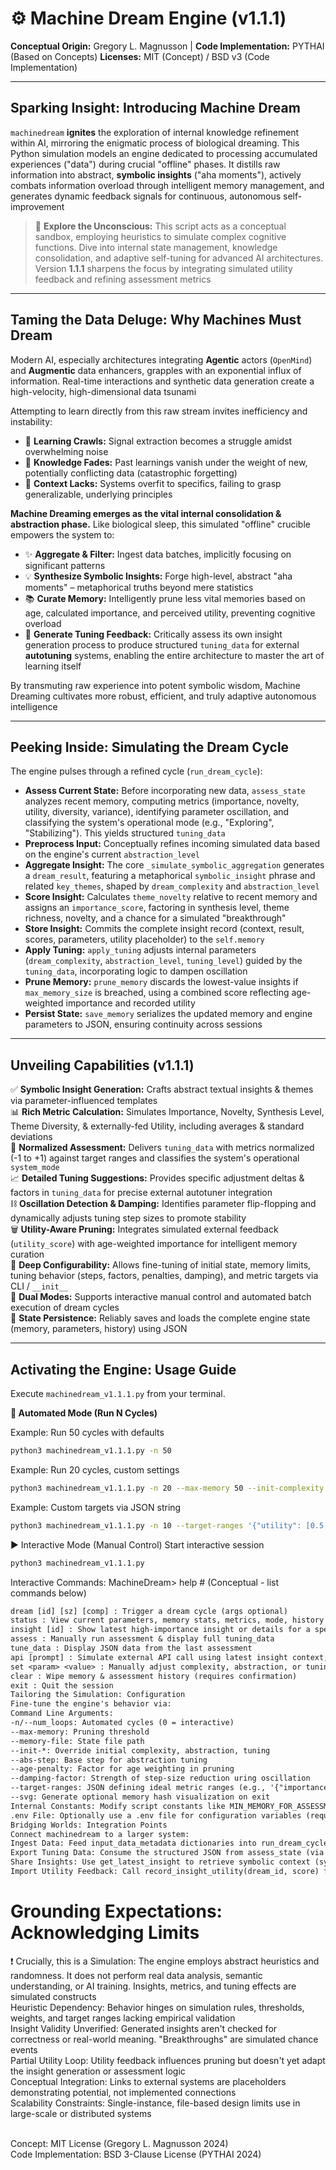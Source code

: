 <p align="center">
  <!-- Optional: Replace with a real logo URL if you have one -->
  <!-- <img src="https://raw.githubusercontent.com/YourUsername/YourRepo/main/docs/machinedream_logo.png" alt="Machine Dream Engine Logo" width="150"/> -->
  <h1>⚙️ Machine Dream Engine (v1.1.1)</h1>
</p>

**Conceptual Origin:** Gregory L. Magnusson | **Code Implementation:** PYTHAI (Based on Concepts)
**Licenses:** MIT (Concept) / BSD v3 (Code Implementation)

---

## Sparking Insight: Introducing Machine Dream

`machinedream` **ignites** the exploration of internal knowledge refinement within AI, mirroring the enigmatic process of biological dreaming. This Python simulation models an engine dedicated to processing accumulated experiences ("data") during crucial "offline" phases. It distills raw information into abstract, **symbolic insights** ("aha moments"), actively combats information overload through intelligent memory management, and generates dynamic feedback signals for continuous, autonomous self-improvement<br />

> 🚀 **Explore the Unconscious:** This script acts as a conceptual sandbox, employing heuristics to simulate complex cognitive functions. Dive into internal state management, knowledge consolidation, and adaptive self-tuning for advanced AI architectures. Version **1.1.1** sharpens the focus by integrating simulated utility feedback and refining assessment metrics<br />

---

## Taming the Data Deluge: Why Machines Must Dream

Modern AI, especially architectures integrating **Agentic** actors (`OpenMind`) and **Augmentic** data enhancers, grapples with an exponential influx of information. Real-time interactions and synthetic data generation create a high-velocity, high-dimensional data tsunami<br />

Attempting to learn directly from this raw stream invites inefficiency and instability:

*   🐌 **Learning Crawls:** Signal extraction becomes a struggle amidst overwhelming noise<br />
*   🧠 **Knowledge Fades:** Past learnings vanish under the weight of new, potentially conflicting data (catastrophic forgetting)<br />
*   🎯 **Context Lacks:** Systems overfit to specifics, failing to grasp generalizable, underlying principles<br />

**Machine Dreaming emerges as the vital internal consolidation & abstraction phase.** Like biological sleep, this simulated "offline" crucible empowers the system to:<br />

*   ✨ **Aggregate & Filter:** Ingest data batches, implicitly focusing on significant patterns<br />
*   💡 **Synthesize Symbolic Insights:** Forge high-level, abstract "aha moments" – metaphorical truths beyond mere statistics<br />
*   📚 **Curate Memory:** Intelligently prune less vital memories based on age, calculated importance, and perceived utility, preventing cognitive overload<br />
*   🧭 **Generate Tuning Feedback:** Critically assess its own insight generation process to produce structured `tuning_data` for external **autotuning** systems, enabling the entire architecture to master the art of learning itself<br />

By transmuting raw experience into potent symbolic wisdom, Machine Dreaming cultivates more robust, efficient, and truly adaptive autonomous intelligence<br />

---

## Peeking Inside: Simulating the Dream Cycle

The engine pulses through a refined cycle (`run_dream_cycle`):<br />

*   **Assess Current State:** Before incorporating new data, `assess_state` analyzes recent memory, computing metrics (importance, novelty, utility, diversity, variance), identifying parameter oscillation, and classifying the system's operational mode (e.g., "Exploring", "Stabilizing"). This yields structured `tuning_data`<br />
*   **Preprocess Input:** Conceptually refines incoming simulated data based on the engine's current `abstraction_level`<br />
*   **Aggregate Insight:** The core `_simulate_symbolic_aggregation` generates a `dream_result`, featuring a metaphorical `symbolic_insight` phrase and related `key_themes`, shaped by `dream_complexity` and `abstraction_level`<br />
*   **Score Insight:** Calculates `theme_novelty` relative to recent memory and assigns an `importance_score`, factoring in synthesis level, theme richness, novelty, and a chance for a simulated "breakthrough"<br />
*   **Store Insight:** Commits the complete insight record (context, result, scores, parameters, utility placeholder) to the `self.memory`<br />
*   **Apply Tuning:** `apply_tuning` adjusts internal parameters (`dream_complexity`, `abstraction_level`, `tuning_level`) guided by the `tuning_data`, incorporating logic to dampen oscillation<br />
*   **Prune Memory:** `prune_memory` discards the lowest-value insights if `max_memory_size` is breached, using a combined score reflecting age-weighted importance and recorded utility<br />
*   **Persist State:** `save_memory` serializes the updated memory and engine parameters to JSON, ensuring continuity across sessions<br />

---

## Unveiling Capabilities (v1.1.1)

✅ **Symbolic Insight Generation:** Crafts abstract textual insights & themes via parameter-influenced templates<br />
📊 **Rich Metric Calculation:** Simulates Importance, Novelty, Synthesis Level, Theme Diversity, & externally-fed Utility, including averages & standard deviations<br />
🧭 **Normalized Assessment:** Delivers `tuning_data` with metrics normalized (-1 to +1) against target ranges and classifies the system's operational `system_mode`<br />
📈 **Detailed Tuning Suggestions:** Provides specific adjustment deltas & factors in `tuning_data` for precise external autotuner integration<br />
⛓️ **Oscillation Detection & Damping:** Identifies parameter flip-flopping and dynamically adjusts tuning step sizes to promote stability<br />
🗑️ **Utility-Aware Pruning:** Integrates simulated external feedback (`utility_score`) with age-weighted importance for intelligent memory curation<br />
🔧 **Deep Configurability:** Allows fine-tuning of initial state, memory limits, tuning behavior (steps, factors, penalties, damping), and metric targets via CLI / `__init__`<br />
🔄 **Dual Modes:** Supports interactive manual control and automated batch execution of dream cycles<br />
💾 **State Persistence:** Reliably saves and loads the complete engine state (memory, parameters, history) using JSON<br />

---

## Activating the Engine: Usage Guide

Execute `machinedream_v1.1.1.py` from your terminal.

**🚀 Automated Mode (Run N Cycles)**


Example: Run 50 cycles with defaults
```bash
python3 machinedream_v1.1.1.py -n 50
```

Example: Run 20 cycles, custom settings
```bash
python3 machinedream_v1.1.1.py -n 20 --max-memory 50 --init-complexity 7 --age-penalty 0.01
```

Example: Custom targets via JSON string
```bash
python3 machinedream_v1.1.1.py -n 10 --target-ranges '{"utility": [0.5,0.9]}'
```

▶️ Interactive Mode (Manual Control)
Start interactive session
```bash
python3 machinedream_v1.1.1.py
```
Interactive Commands:
MachineDream> help  # (Conceptual - list commands below)
```txt
dream [id] [sz] [comp] : Trigger a dream cycle (args optional)
status : View current parameters, memory stats, metrics, mode, history
insight [id] : Show latest high-importance insight or details for a specific ID
assess : Manually run assessment & display full tuning_data
tune_data : Display JSON data from the last assessment
api [prompt] : Simulate external API call using latest insight context; records utility feedback
set <param> <value> : Manually adjust complexity, abstraction, or tuning
clear : Wipe memory & assessment history (requires confirmation)
exit : Quit the session
Tailoring the Simulation: Configuration
Fine-tune the engine's behavior via:
Command Line Arguments:
-n/--num_loops: Automated cycles (0 = interactive)
--max-memory: Pruning threshold
--memory-file: State file path
--init-*: Override initial complexity, abstraction, tuning
--abs-step: Base step for abstraction tuning
--age-penalty: Factor for age weighting in pruning
--damping-factor: Strength of step-size reduction uring oscillation
--target-ranges: JSON defining ideal metric ranges (e.g., '{"importance": [0.5,0.9]}')
--svg: Generate optional memory hash visualization on exit
Internal Constants: Modify script constants like MIN_MEMORY_FOR_ASSESSMENT, RECOMMENDATION_HISTORY_LENGTH, UTILITY_WEIGHT_IN_PRUNING, parameter bounds (MIN/MAX_*)
.env File: Optionally use a .env file for configuration variables (requires python-dotenv)
Bridging Worlds: Integration Points
Connect machinedream to a larger system:
Ingest Data: Feed input_data_metadata dictionaries into run_dream_cycle to trigger refinement based on external events or data batches.
Export Tuning Data: Consume the structured JSON from assess_state (via _last_assessment_data or tune_data command) in an external autotuning system Leverage normalized metrics, system mode, and suggested adjustments
Share Insights: Use get_latest_insight to retrieve symbolic context (symbolic_insight, key_themes) for other AI modules (e.g., injecting context into prompts for LLMs like Gemini via api.py)
Import Utility Feedback: Call record_insight_utility(dream_id, score) from external components after using an insight, providing a 0-1 score reflecting its perceived usefulness, influencing subsequent pruning
```
# Grounding Expectations: Acknowledging Limits
❗ Crucially, this is a Simulation: The engine employs abstract heuristics and randomness. It does not perform real data analysis, semantic understanding, or AI training. Insights, metrics, and tuning effects are simulated constructs<br />
Heuristic Dependency: Behavior hinges on simulation rules, thresholds, weights, and target ranges lacking empirical validation<br />
Insight Validity Unverified: Generated insights aren't checked for correctness or real-world meaning. "Breakthroughs" are simulated chance events<br />
Partial Utility Loop: Utility feedback influences pruning but doesn't yet adapt the insight generation or assessment logic<br />
Conceptual Integration: Links to external systems are placeholders demonstrating potential, not implemented connections<br />
Scalability Constraints: Single-instance, file-based design limits use in large-scale or distributed systems<br /><br />

Concept: MIT License (Gregory L. Magnusson 2024)<br />
Code Implementation: BSD 3-Clause License (PYTHAI 2024)
